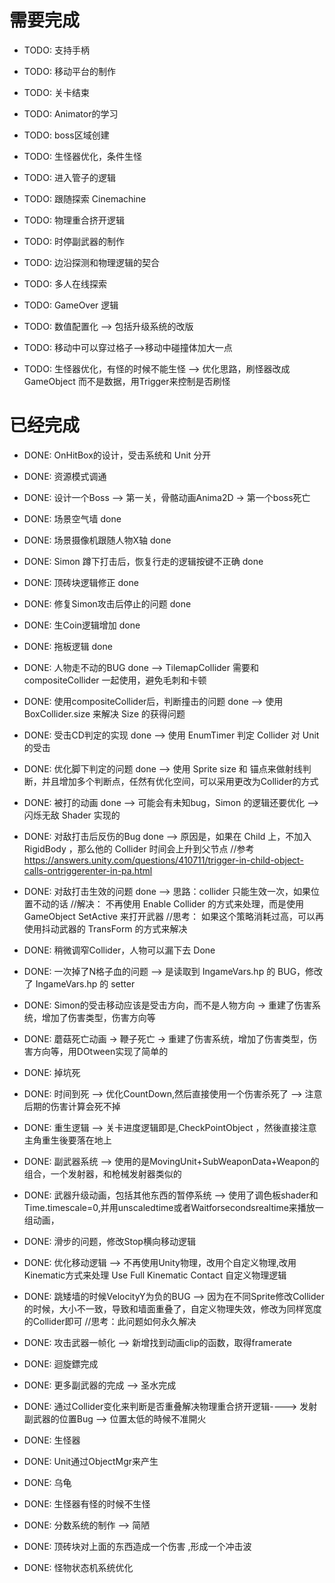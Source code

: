 # 需要完成

+ TODO: 支持手柄

+ TODO: 移动平台的制作

+ TODO: 关卡结束

+ TODO: Animator的学习

+ TODO: boss区域创建

+ TODO: 生怪器优化，条件生怪

+ TODO: 进入管子的逻辑

+ TODO: 跟随探索 Cinemachine 

+ TODO: 物理重合挤开逻辑

+ TODO: 时停副武器的制作

+ TODO: 边沿探测和物理逻辑的契合

+ TODO: 多人在线探索

+ TODO: GameOver 逻辑

+ TODO: 数值配置化  --> 包括升级系统的改版

+ TODO: 移动中可以穿过格子-->移动中碰撞体加大一点

+ TODO: 生怪器优化，有怪的时候不能生怪 --> 优化思路，刷怪器改成 GameObject 而不是数据，用Trigger来控制是否刷怪 

# 已经完成

+ DONE: OnHitBox的设计，受击系统和 Unit 分开

+ DONE: 资源模式调通
  
+ DONE: 设计一个Boss --> 第一关，骨骼动画Anima2D -> 第一个boss死亡

+ DONE: 场景空气墙  done

+ DONE: 场景摄像机跟随人物X轴  done

+ DONE: Simon 蹲下打击后，恢复行走的逻辑按键不正确 done

+ DONE: 顶砖块逻辑修正 done

+ DONE: 修复Simon攻击后停止的问题 done

+ DONE: 生Coin逻辑增加 done

+ DONE: 拖板逻辑 done

+ DONE: 人物走不动的BUG done -->  TilemapCollider 需要和 compositeCollider 一起使用，避免毛刺和卡顿

+ DONE: 使用compositeCollider后，判断撞击的问题 done --> 使用 BoxCollider.size 来解决 Size 的获得问题

+ DONE: 受击CD判定的实现 done --> 使用 EnumTimer 判定 Collider 对 Unit 的受击

+ DONE: 优化脚下判定的问题 done --> 使用 Sprite size 和 锚点来做射线判断，并且增加多个判断点，任然有优化空间，可以采用更改为Collider的方式

+ DONE: 被打的动画 done --> 可能会有未知bug，Simon 的逻辑还要优化 --> 闪烁无敌 Shader 实现的

+ DONE: 对敌打击后反伤的Bug done --> 原因是，如果在 Child 上，不加入 RigidBody ，那么他的 Collider 时间会上升到父节点
    //参考 https://answers.unity.com/questions/410711/trigger-in-child-object-calls-ontriggerenter-in-pa.html

+ DONE: 对敌打击生效的问题 done --> 思路：collider 只能生效一次，如果位置不动的话
    //解决： 不再使用 Enable Collider 的方式来处理，而是使用 GameObject SetActive 来打开武器
    //思考： 如果这个策略消耗过高，可以再使用抖动武器的 TransForm 的方式来解决

+ DONE: 稍微调窄Collider，人物可以漏下去 Done 

+ DONE: 一次掉了N格子血的问题 --> 是读取到 IngameVars.hp 的 BUG，修改了 IngameVars.hp 的 setter

+ DONE: Simon的受击移动应该是受击方向，而不是人物方向 -> 重建了伤害系统，增加了伤害类型，伤害方向等

+ DONE: 蘑菇死亡动画 -> 鞭子死亡 -> 重建了伤害系统，增加了伤害类型，伤害方向等，用DOtween实现了简单的

+ DONE: 掉坑死

+ DONE: 时间到死 --> 优化CountDown,然后直接使用一个伤害杀死了 --> 注意后期的伤害计算会死不掉

+ DONE: 重生逻辑 --> 关卡进度逻辑即是,CheckPointObject ，然後直接注意主角重生後要落在地上

+ DONE: 副武器系统 --> 使用的是MovingUnit+SubWeaponData+Weapon的组合，一个发射器，和枪械发射器类似的

+ DONE: 武器升级动画，包括其他东西的暂停系统 --> 使用了调色板shader和Time.timescale=0,并用unscaledtime或者Waitforsecondsrealtime来播放一组动画，

+ DONE: 滑步的问题，修改Stop横向移动逻辑

+ DONE: 优化移动逻辑 --> 不再使用Unity物理，改用个自定义物理,改用Kinematic方式来处理 Use Full Kinematic Contact 自定义物理逻辑

+ DONE: 跳矮墙的时候VelocityY为负的BUG --> 因为在不同Sprite修改Collider的时候，大小不一致，导致和墙面重叠了，自定义物理失效，修改为同样宽度的Collider即可
    //思考：此问题如何永久解决

+ DONE: 攻击武器一帧化 --> 新增找到动画clip的函数，取得framerate

+ DONE: 迴旋鏢完成

+ DONE: 更多副武器的完成 --> 圣水完成

+ DONE: 通过Collider变化来判断是否重叠解决物理重合挤开逻辑----> 发射副武器的位置Bug --> 位置太低的時候不准開火

+ DONE: 生怪器

+ DONE: Unit通过ObjectMgr来产生

+ DONE: 乌龟

+ DONE: 生怪器有怪的时候不生怪

+ DONE: 分数系统的制作 --> 简陋

+ DONE: 顶砖块对上面的东西造成一个伤害 ,形成一个冲击波

+ DONE: 怪物状态机系统优化